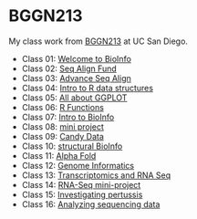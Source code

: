 # BGGN213
My class work from [BGGN213](https://bioboot.github.io/bggn213_F24/) at UC San Diego.


- Class 01: [Welcome to BioInfo](https://github.com/timhadad/bggn213_github/blob/main/1/lab1.pdf)
- Class 02: [Seq Align Fund](https://github.com/timhadad/bggn213_github/blob/main/2/lab2.pdf)
- Class 03: [Advance Seq Align](https://github.com/timhadad/bggn213_github/blob/main/3/PSSM%20Lab-3.pdf)
- Class 04: [Intro to R data structures](https://github.com/timhadad/bggn213_github/blob/main/4/lab4%20EC.pdf)
- Class 05: [All about GGPLOT](https://github.com/timhadad/bggn213_github/blob/main/5/Class05.md)
- Class 06: [R Functions](https://github.com/timhadad/bggn213_github/blob/main/6/class06.md)
- Class 07: [Intro to BioInfo](https://github.com/timhadad/bggn213_github/blob/main/7/class07.pdf)
- Class 08: [mini project](https://github.com/timhadad/bggn213_github/blob/main/8/class08.pdf)
- Class 09: [Candy Data](https://github.com/timhadad/bggn213_github/blob/main/9/class9.pdf)
- Class 10: [structural BioInfo](https://github.com/timhadad/bggn213_github/blob/main/10/class10/class10-11.1.24.pdf)
- Class 11: [Alpha Fold](https://github.com/timhadad/bggn213_github/blob/main/11/class11_1.pdf)
- Class 12: [Genome Informatics](https://github.com/timhadad/bggn213_github/blob/main/12/Class12_Q.13_Q.14.pdf)
- Class 13: [Transcriptomics and RNA Seq](https://github.com/timhadad/bggn213_github/blob/main/13/class13/class_13.pdf)
- Class 14: [RNA-Seq mini-project](https://github.com/timhadad/bggn213_github/blob/main/14/Class14/class14_1.pdf)
- Class 15: [Investigating pertussis](https://github.com/timhadad/bggn213_github/blob/main/15/class15/class15.1.pdf)
- Class 16: [Analyzing sequencing data](https://github.com/timhadad/bggn213_github/blob/main/16/Class16/HW8_unix_questions.pdf)


